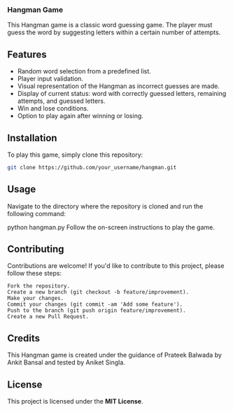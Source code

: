 ### Hangman Game
This Hangman game is a classic word guessing game. The player must guess the word by suggesting letters within a certain number of attempts.

## Features
- Random word selection from a predefined list.
- Player input validation.
- Visual representation of the Hangman as incorrect guesses are made.
- Display of current status: word with correctly guessed letters, remaining attempts, and guessed letters.
- Win and lose conditions.
- Option to play again after winning or losing.

## Installation
To play this game, simply clone this repository:

```bash
git clone https://github.com/your_username/hangman.git
```

## Usage
Navigate to the directory where the repository is cloned and run the following command:

python hangman.py
Follow the on-screen instructions to play the game.

## Contributing
Contributions are welcome! If you'd like to contribute to this project, please follow these steps:
```
Fork the repository.
Create a new branch (git checkout -b feature/improvement).
Make your changes.
Commit your changes (git commit -am 'Add some feature').
Push to the branch (git push origin feature/improvement).
Create a new Pull Request.
```

## Credits
This Hangman game is created under the guidance of Prateek Balwada by Ankit Bansal and tested by Aniket Singla.

## License
This project is licensed under the **MIT License**.
